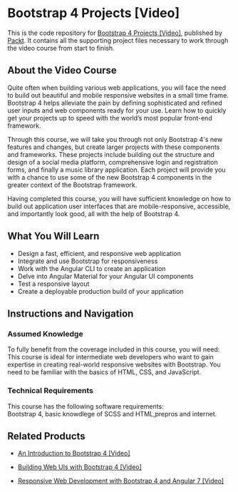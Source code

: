 # Bootstrap 4 Projects [Video]
This is the code repository for [Bootstrap 4 Projects [Video]](https://www.packtpub.com/web-development/bootstrap-4-projects-video?utm_source=github&utm_medium=repository&utm_campaign=9781786469120), published by [Packt](https://www.packtpub.com/?utm_source=github). It contains all the supporting project files necessary to work through the video course from start to finish.
## About the Video Course
Quite often when building various web applications, you will face the need to build out beautiful and mobile responsive websites in a small time frame. Bootstrap 4 helps alleviate the pain by defining sophisticated and refined user inputs and web components ready for your use. Learn how to quickly get your projects up to speed with the world’s most popular front-end framework.

Through this course, we will take you through not only Bootstrap 4's new features and changes, but create larger projects with these components and frameworks. These projects include building out the structure and design of a social media platform, comprehensive login and registration forms, and finally a music library application. Each project will provide you with a chance to use some of the new Bootstrap 4 components in the greater context of the Bootstrap framework.

Having completed this course, you will have sufficient knowledge on how to build out application user interfaces that are mobile-responsive, accessible, and importantly look good, all with the help of Bootstrap 4.

<H2>What You Will Learn</H2>
<DIV class=book-info-will-learn-text>
<UL>
<LI>Design a fast, efficient, and responsive web application 
<LI>Integrate and use Bootstrap for responsiveness 
<LI>Work with the Angular CLI to create an application 
<LI>Delve into Angular Material for your Angular UI components 
<LI>Test a responsive layout 
<LI>Create a deployable production build of your application </LI></UL></DIV>

## Instructions and Navigation
### Assumed Knowledge
To fully benefit from the coverage included in this course, you will need:<br/>
This course is ideal for intermediate web developers who want to gain expertise in creating real-world responsive websites with Bootstrap. You need to be familiar with the basics of HTML, CSS, and JavaScript.
### Technical Requirements
This course has the following software requirements:<br/>
Bootstrap 4, basic knowdlege of SCSS and HTML,prepros and internet.

## Related Products
* [An Introduction to Bootstrap 4 [Video]](https://www.packtpub.com/web-development/introduction-bootstrap-4-video?utm_source=github&utm_medium=repository&utm_campaign=9781789804867)

* [Building Web UIs with Bootstrap 4 [Video]](https://www.packtpub.com/web-development/building-web-uis-bootstrap-4-video?utm_source=github&utm_medium=repository&utm_campaign=9781788396134)

* [Responsive Web Development with Bootstrap 4 and Angular 7 [Video]](https://www.packtpub.com/web-development/responsive-web-development-bootstrap-4-and-angular-7-video?utm_source=github&utm_medium=repository&utm_campaign=9781789615272)


